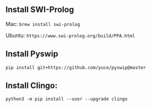 


## Install SWI-Prolog
Mac: ```brew install swi-prolog```

Ubuntu: ```https://www.swi-prolog.org/build/PPA.html```

## Install Pyswip
```pip install git+https://github.com/yuce/pyswip@master```

## Install Clingo:
```python3 -m pip install --user --upgrade clingo```